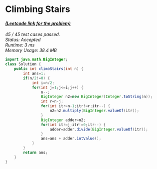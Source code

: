 # **Climbing Stairs**

#### [_(Leetcode link for the problem)_](https://leetcode.com/problems/climbing-stairs/)

_45 / 45 test cases passed.  
Status: Accepted  
Runtime: 3 ms  
Memory Usage: 38.4 MB_  

```java
import java.math.BigInteger;
class Solution {
    public int climbStairs(int n) {
        int ans=1;
		if(n/2!=0) {
			int i=n/2;
			for(int j=1;j<=i;j++) {
                n--;
                BigInteger n2=new BigInteger(Integer.toString(n));
                int r=n-j;
                for(int itr=n-1;itr!=r;itr--) {
                	n2=n2.multiply(BigInteger.valueOf(itr));
                }
                BigInteger adder=n2;
                for(int itr=j;itr!=0;itr--) {
                	adder=adder.divide(BigInteger.valueOf(itr));
                }
				ans=ans + adder.intValue();
			}
		}
		return ans;
    }
}
```
